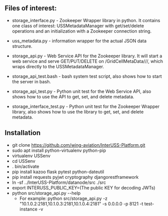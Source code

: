 ## Files of interest:

*   storage_interface.py - Zookeeper Wrapper library in python. It contains
    one class of interest: USSMetadataManager with get/set/delete operations and
    an initialization with a Zookeeper connection string.

*   uss_metadata.py - information wrapper for the actual JSON data structure.

*   storage_api.py - Web Service API for the Zookeeper library. It will
    start a web service and serve GET/PUT/DELETE on
    /GridCellMetaData/<z>/<x>/<y>, which wraps directly to the
    USSMetadataManager.

*   storage_api_test.bash - bash system test script, also shows how to start
    the server in bash.

*   storage_api_test.py - Python unit test for the Web Service API, also
    shows how to use the API to get, set, and delete metadata.

*   storage_interface_test.py - Python unit test for the Zookeeper Wrapper
    library, also shows how to use the library to get, set, and delete metadata.


## Installation

*   git clone https://github.com/wing-aviation/InterUSS-Platform.git
*   sudo apt install python-virtualenv python-pip
*   virtualenv USSenv
*   cd USSenv
*   . bin/activate
*   pip install kazoo flask pytest python-dateutil
*   pip install requests pyjwt cryptography djangorestframework
*   ln -sf ../InterUSS-Platform/datanode/src ./src
*   export INTERUSS_PUBLIC_KEY=(The public KEY for decoding JWTs)
*   python src/storage_api.py --help
    *   For example: python src/storage_api.py -z
        "10.1.0.2:2181,10.1.0.3:2181,10.1.0.4:2181" -s 0.0.0.0 -p 8121 -t
        test-instance  -v

